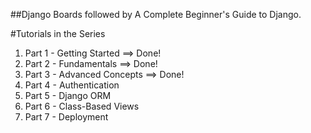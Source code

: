 ##Django Boards followed by A Complete Beginner's Guide to Django.

#Tutorials in the Series

1. Part 1 - Getting Started    ==>  Done!
1. Part 2 - Fundamentals       ==>  Done!
1. Part 3 - Advanced Concepts  ==>  Done!
1. Part 4 - Authentication
1. Part 5 - Django ORM
1. Part 6 - Class-Based Views
1. Part 7 - Deployment

